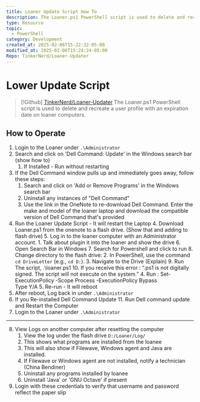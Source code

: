```yaml
---
title: Loaner Update Script How To
description: The Loaner.ps1 PowerShell script is used to delete and recreate a user profile with an expiration date on loaner computers.
type: Resource
topic:
  - PowerShell
category: Development
created_at: 2025-02-06T15:22:32-05:00
modified_at: 2025-02-06T15:24:24-05:00
Repo: TinkerNerd/Loaner-Updater
---
```

# Lower Update Script

> [!Github] [TinkerNerd/Loaner-Updater](https://github.com/tinkernerd/loaner-updater)
> The Loaner.ps1 PowerShell script is used to delete and recreate a user profile with an expiration date on loaner computers.
    

## How to Operate
1. Login to the Loaner under `.\Administrator`
2. Search and click on 'Dell Command: Update' in the Windows search bar (show how to)
	1. If Installed - Run without restarting
3. If the Dell Command window pulls up and immediately goes away, follow these steps:
	1. Search and click on 'Add or Remove Programs' in the Windows search bar
	2. Uninstall any instances of "Dell Command"
	3. Use the link in the OneNote to re-download Dell Command. Enter the make and model of the loaner laptop and download the compatible version of Dell Command that's provided
4. Run the Loaner Update Script - It will restart the Laptop
	4. Download Loaner.ps1 from the onenote to a flash drive. (Show that and adding to flash drive)
	5. Log in to the loaner computer with an Administrator account.
		1. Talk about plugin it into the loaner and show the drive
	6. Open Search Bar in Windows
	7. Search for Powershell and click to run
	8. Change directory to the flash drive:
		2. In PowerShell, use the command `cd DriveLetter` (e.g., `cd D:`).
		3. Navigate to the Drive (Explain)
	9. Run The script, .\loaner.ps1
	10. If you receive this error : “.ps1 is not digitally signed. The script will not execute on the system.”
		4. Run : Set-ExecutionPolicy -Scope Process -ExecutionPolicy Bypass  
		    Type Y/A
		5. Re-run - It will reboot
5. After reboot, Log back in under `.\Administrator`
6. If you Re-installed Dell Command Update
	11. Run Dell command update and Restart the Computer
7. Login to the Loaner under `.\Administrator`
---
8. View Logs on another computer after resetting the computer
	1. View the log under the flash drive `D:/Loaner/Log/`
	2. This shows what programs are installed from the loanee
	3. This will also show if Filewave, Windows agent and Java are installed.
	4. If Filewave or Windows agent are not installed, notify a technician (China Bendiner)
	5. Uninstall any programs installed by loanee
	6. Uninstall 'Java' or 'GNU Octave' if present
9. Login with these credentials to verify that username and password reflect the paper slip